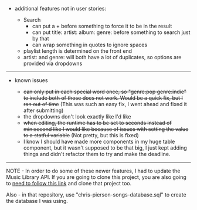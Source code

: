 - additional features not in user stories:

  - Search
    - can put a + before something to force it to be in the result
    - can put title: artist: album: genre: before something to search just by that
    - can wrap something in quotes to ignore spaces
  - playlist length is determined on the front end
  - artist: and genre: will both have a lot of duplicates, so options are provided via dropdowns

---

- known issues

  - ~~can only put in each special word once, so "genre:pop genre:indie" to include both of those does not work. Would be a quick fix, but I ran out of time~~ (This was such an easy fix, I went ahead and fixed it after submitting)
  - the dropdowns don't look exactly like I'd like
  - ~~when editing, the runtime has to be set to seconds instead of min:second like I would like because of issues with setting the value to a statful variable~~ (Not pretty, but this is fixed)
  - I know I should have made more components in my huge table component, but it wasn't supposed to be that big, I just kept adding things and didn't refactor them to try and make the deadline. 

---

NOTE - In order to do some of these newer features, I had to update the Music Library API. If you are going to clone this project, you are also going to [need to follow this link](https://github.com/Cpierswim/music_library) and clone that project too.

Also - in that repository, use "chris-pierson-songs-database.sql" to create the database I was using.
